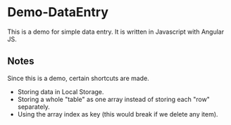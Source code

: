 Demo-DataEntry
==============

This is a demo for simple data entry.  It is written in Javascript with Angular JS.

Notes
-----
Since this is a demo, certain shortcuts are made.
* Storing data in Local Storage.
* Storing a whole "table" as one array instead of storing each "row" separately.
* Using the array index as key (this would break if we delete any item).
